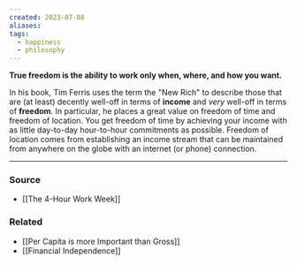 ```yaml
---
created: 2023-07-08
aliases: 
tags:
  - happiness
  - philosophy
---
```

**True freedom is the ability to work only when, where, and how you want.**

In his book, Tim Ferris uses the term the "New Rich" to describe those that are (at least) decently well-off in terms of **income** and *very* well-off in terms of **freedom**. In particular, he places a great value on freedom of time and freedom of location. You get freedom of time by achieving your income with as little day-to-day hour-to-hour commitments as possible. Freedom of location comes from establishing an income stream that can be maintained from anywhere on the globe with an internet (or phone) connection. 

****
### Source
- [[The 4-Hour Work Week]]

### Related
- [[Per Capita is more Important than Gross]]
- [[Financial Independence]]